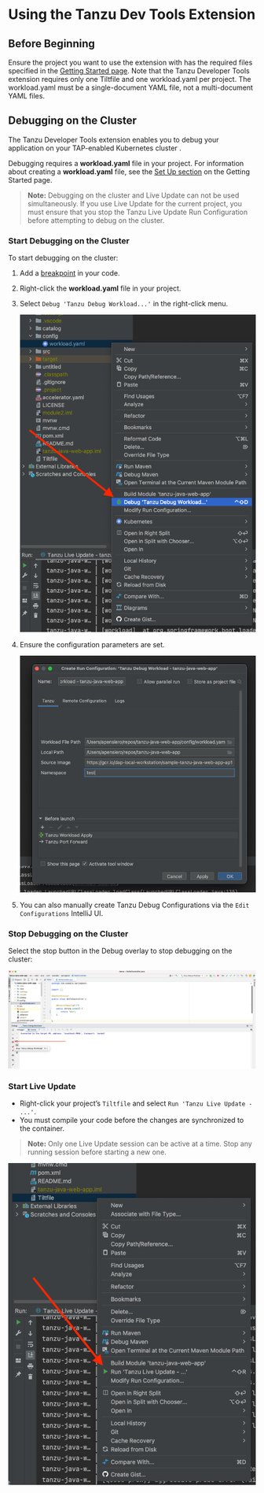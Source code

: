 # Using the Tanzu Dev Tools Extension

## <a id="before-beginning"></a> Before Beginning

Ensure the project you want to use the extension with has the required files specified in the [Getting Started page](getting-started.md). Note that the Tanzu Developer Tools extension requires only one Tiltfile and one workload.yaml per project. The workload.yaml must be a single-document YAML file, not a multi-document YAML files.

## <a id="debugging-on-the-cluster"></a> Debugging on the Cluster

The Tanzu Developer Tools extension enables you to debug your application on your TAP-enabled Kubernetes cluster .

Debugging requires a **workload.yaml** file in your project. For information about creating a **workload.yaml** file, see the [Set Up section](getting-started.md#set-up-tanzu-dev-tools) on the Getting Started page.

> **Note:** Debugging on the cluster and Live Update can not be used simultaneously. If you use Live Update for the current project, you must ensure that you stop the Tanzu Live Update Run Configuration before attempting to debug on the cluster.

### <a id="start-debugging-on-the-cluster"></a> Start Debugging on the Cluster

To start debugging on the cluster:

1. Add a [breakpoint](https://www.jetbrains.com/help/idea/using-breakpoints.html) in your code.
2. Right-click the **workload.yaml** file in your project.
3. Select `Debug 'Tanzu Debug Workload...'` in the right-click menu.

    ![The IntelliJ interface showing the project tab with the workload.yaml file right-click menu open and the "Tanzu -> Debug Workload" option highlighted](../images/intellij-debugWorkload.png)

4. Ensure the configuration parameters are set.

    ![Debug config parameters](../images/intellij-config.png)

5. You can also manually create Tanzu Debug Configurations via the `Edit Configurations` IntelliJ UI.

### <a id="stop-debugging-on-the-cluster"></a> Stop Debugging on the Cluster

Select the stop button in the Debug overlay to stop debugging on the cluster:

![The IntelliJ interface showing the debug interface pointing out the stop rectangle icon and mouseover description](../images/intellij-stopDebug.png)

### <a id="start-live-update"></a> Start Live Update

- Right-click your project’s `Tiltfile` and select `Run 'Tanzu Live Update - ...'`.
- You must compile your code before the changes are synchronized to the container.

> **Note:** Only one Live Update session can be active at a time. Stop any running session before starting a new one.

![The IntelliJ interface showing the project tab with the Tiltfile file right-click menu open](../images/intellij-startLiveUpdate.png)
